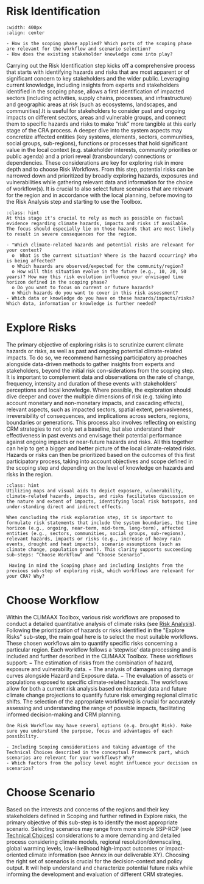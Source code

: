 Risk Identification
=======================

```{image} ../images/Framework_RiskIdentification.png
:width: 400px
:align: center
```

```{margin} **Guiding questions**
- How is the scoping phase applied? Which parts of the scoping phase are relevant for the workflow and scenario selection?
- How does the existing stakeholder knowledge come into play?
```

Carrying out the Risk Identification step kicks off a comprehensive process that starts with identifying hazards and risks that are most apparent or of significant concern to key stakeholders and the wider public. Leveraging current knowledge, including insights from experts and stakeholders identified in the scoping phase, allows a first identification of impacted sectors (including activities, supply chains, processes, and infrastructure) and geographic areas at risk (such as ecosystems, landscapes, and communities).It is useful for stakeholders to consider past and ongoing impacts on different sectors, areas and vulnerable groups, and connect them to specific hazards and risks to make “risk” more tangible at this early stage of the CRA process.
A deeper dive into the system aspects may concretize affected entities (key systems, elements, sectors, communities, social groups, sub-regions), functions or processes that hold significant value in the local context (e.g. stakeholder interests, community priorities or public agenda) and a priori reveal (transboundary) connections or dependencies. These considerations are key for exploring risk in more depth and to choose Risk Workflows.
From this step, potential risks can be narrowed down and prioritized by broadly exploring hazards, exposures and vulnerabilities while gathering relevant data and information for the choice of workflow(s). It is crucial to also select future scenarios that are relevant for the region and in accordance with the local planning, before moving to the Risk Analysis step and starting to use the Toolbox.


```{admonition} Tip 
:class: hint
At this stage it's crucial to rely as much as possible on factual evidence regarding climate hazards, impacts and risks if available. The focus should especially lie on those hazards that are most likely to result in severe consequences for the region.
```

```{margin} **Guiding questions - Explore Risk**
- "Which climate-related hazards and potential risks are relevant for your context?
  o  What is the current situation? Where is the hazard occurring? Who is being affected?
  o Which hazards are observed/expected for the community/region? 
  o How will this situation evolve in the future (e.g., 10, 20, 50 years)? How may this risk evolution influence your envisaged time horizon defined in the scoping phase?
  o Do you want to focus on current or future hazards?
  o Which hazards do you want to cover in this risk assessment?
- Which data or knowledge do you have on these hazards/impacts/risks? Which data, information or knowledge is further needed?
```

# Explore Risks
The primary objective of exploring risks is to scrutinize current climate hazards or risks, as well as past and ongoing potential climate-related impacts. To do so, we recommend harnessing participatory approaches alongside data-driven methods to gather insights from experts and stakeholders, beyond the initial risk con-siderations from the scoping step. It is important to complement data and observations on the rate of change, frequency, intensity and duration of these events with stakeholders' perceptions and local knowledge. Where possible, the exploration should dive deeper and cover the multiple dimensions of risk (e.g. taking into account monetary and non-monetary impacts, and cascading effects), relevant aspects, such as impacted sectors, spatial extent, pervasiveness, irreversibility of consequences, and implications across sectors, regions, boundaries or generations. This process also involves reflecting on existing CRM strategies to not only set a baseline, but also understand their effectiveness in past events and envisage their potential performance against ongoing impacts or near-future hazards and risks. All this together can help to get a bigger and better picture of the local climate-related risks.
Hazards or risks can then be prioritized based on the outcomes of this first participatory process, taking into account objectives and scope defined in the scoping step and depending on the level of knowledge on hazards and risks in the region. 

```{admonition} Tip 
:class: hint
Utilizing maps and visual aids to depict exposure, vulnerability, climate-related hazards, impacts, and risks facilitates discussion on the nature and extent of impacts, identifying local risk hotspots, and under-standing direct and indirect effects.
```

```{admonition} Tip 
When concluding the risk exploration step, it is important to formulate risk statements that include the system boundaries, the time horizon (e.g., ongoing, near-term, mid-term, long-term), affected entities (e.g., sectors, communities, social groups, sub-regions), relevant hazards, impacts or risks (e.g., increase of heavy rain events, drought and heat impacts), scenario assumptions (such as climate change, population growth). This clarity supports succeeding sub-steps: “Choose Workflow” and “Choose Scenario”.
```

```{margin} **Guiding question - Choose Workflow**
 Having in mind the Scoping phase and including insights from the previous sub-step of exploring risk, which workflows are relevant for your CRA? Why?
```

# Choose Workflow
Within the CLIMAAX Toolbox, various risk workflows are proposed to conduct a detailed quantitative analysis of climate risks (see [Risk Analysis](https://climaax.github.io/crabook-test/CRA_steps/analysis/workflows.html)). Following the prioritization of hazards or risks identified in the "Explore Risks" sub-step, the main goal here is to select the most suitable workflows. These chosen workflows aim to quantify specific risks concerning a particular region. Each workflow follows a ‘stepwise’ data processing and is included and further described in the CLIMAAX Toolbox. These workflows support:
− The estimation of risks from the combination of hazard, exposure and vulnerability data.
− The analysis of damages using damage curves alongside Hazard and Exposure data.
− The evaluation of assets or populations exposed to specific climate-related hazards.
The workflows allow for both a current risk analysis based on historical data and future climate change projections to quantify future risk emerging regional climatic shifts. The selection of the appropriate workflow(s) is crucial for accurately assessing and understanding the range of possible impacts, facilitating informed decision-making and CRM planning.

```{admonition} Tip 
One Risk Workflow may have several options (e.g. Drought Risk). Make sure you understand the purpose, focus and advantages of each possibility.
```

```{margin} **Guiding question - Choose Scenario**
- Including Scoping considerations and taking advantage of the Technical Choices described in the conceptual Framework part, which scenarios are relevant for your workflows? Why?
- Which factors from the policy level might influence your decision on scenarios?
```

# Choose Scenario
Based on the interests and concerns of the regions and their key stakeholders defined in Scoping and further refined in Explore risks, the primary objective of this sub-step is to identify the most appropriate scenario. Selecting scenarios may range from more simple SSP-RCP (see [Technical Choices](https://climaax.github.io/crabook-test/CRA_steps/beforeyoustart.html#)) considerations to a more demanding and detailed process considering climate models, regional resolution/downscaling, global warming levels, low-likelihood high-impact outcomes or impact-oriented climate information (see Annex in our deliverable XY).
Choosing the right set of scenarios is crucial for the decision-context and policy output. It will help understand and characterize potential future risks while informing the development and evaluation of different CRM strategies.
